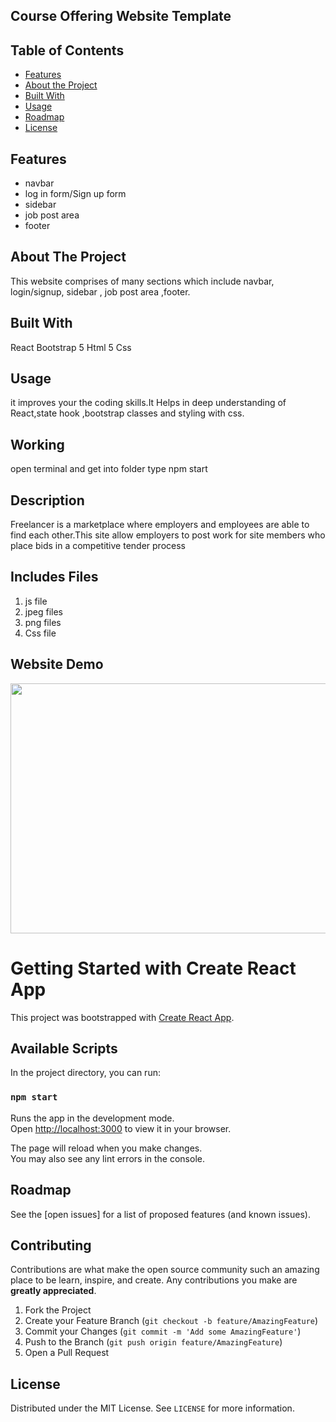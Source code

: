 
## Course Offering Website Template



<!-- TABLE OF CONTENTS -->
## Table of Contents

* [Features](#features)
* [About the Project](#abouttheproject)
* [Built With](#builtwith)
* [Usage](#usage)
* [Roadmap](#roadmap)
* [License](#license)




## Features

-   navbar
-   log in form/Sign up form
-   sidebar
-   job post area
-   footer
    

<!-- ABOUT THE PROJECT -->
## About The Project

  This website comprises of many sections which include navbar, login/signup, sidebar , job post area ,footer.


## Built With
 
   React
   Bootstrap 5
   Html 5
   Css


<!-- GETTING STARTED -->

## Usage

it improves your the coding skills.It Helps in deep understanding of React,state hook ,bootstrap classes and styling with css.

## Working 

 open terminal and get into folder type npm start

## Description

Freelancer is a marketplace where employers and employees are able to find each other.This site allow employers to post work for site members who place bids in a  competitive tender process


## Includes Files

1. js file
2. jpeg files
3. png files
4. Css file
 


## Website Demo

<p align="center">
  <img width="800" height="400" src="https://github.com/Jawaria9/freelancer_website_template/blob/main/recording.gif">
</p>


# Getting Started with Create React App

This project was bootstrapped with [Create React App](https://github.com/facebook/create-react-app).

## Available Scripts

In the project directory, you can run:

### `npm start`

Runs the app in the development mode.\
Open [http://localhost:3000](http://localhost:3000) to view it in your browser.

The page will reload when you make changes.\
You may also see any lint errors in the console.




<!-- ROADMAP -->
## Roadmap
See the [open issues] for a list of proposed features (and known issues).

<!-- CONTRIBUTING -->
## Contributing

Contributions are what make the open source community such an amazing place to be learn, inspire, and create. Any contributions you make are **greatly appreciated**.

1. Fork the Project
2. Create your Feature Branch (`git checkout -b feature/AmazingFeature`)
3. Commit your Changes (`git commit -m 'Add some AmazingFeature'`)
4. Push to the Branch (`git push origin feature/AmazingFeature`)
5. Open a Pull Request

<!-- LICENSE -->
## License
Distributed under the MIT License. See `LICENSE` for more information.






